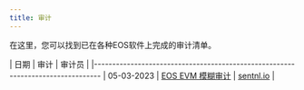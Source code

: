 ```yaml
---
title: 审计
---
```


在这里，您可以找到已在各种EOS软件上完成的审计清单。

| 日期 | 审计 | 审计员 |
|--------------------------------------------------------------------------------
| 05-03-2023 | [EOS EVM 模糊审计](./05_03_2023_eos_evm_fuzzing_audit_sentnl.pdf) | [sentnl.io](https://sentnl.io/) |
